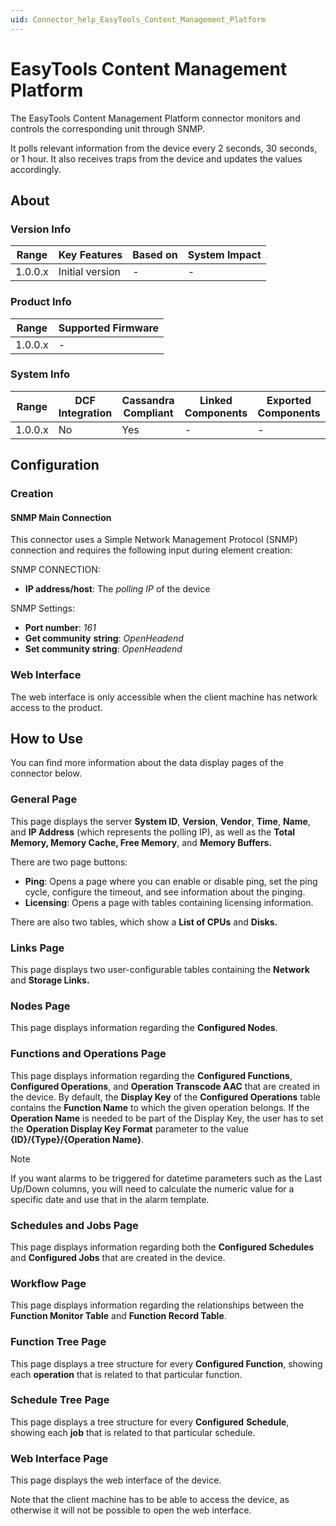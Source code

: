 ```yaml
---
uid: Connector_help_EasyTools_Content_Management_Platform
---
```


# EasyTools Content Management Platform

The EasyTools Content Management Platform connector monitors and controls the corresponding unit through SNMP.

It polls relevant information from the device every 2 seconds, 30 seconds, or 1 hour. It also receives traps from the device and updates the values accordingly.

## About

### Version Info

| Range     | Key Features     | Based on     | System Impact     |
|-----------|------------------|--------------|-------------------|
| 1.0.0.x   | Initial version  | -            | -                 |

### Product Info

| Range     | Supported Firmware     |
|-----------|------------------------|
| 1.0.0.x   | -                      |

### System Info

| Range     | DCF Integration     | Cassandra Compliant     | Linked Components     | Exported Components     |
|-----------|---------------------|-------------------------|-----------------------|-------------------------|
| 1.0.0.x   | No                  | Yes                     | -                     | -                       |

## Configuration

### Creation

#### SNMP Main Connection

This connector uses a Simple Network Management Protocol (SNMP) connection and requires the following input during element creation:

SNMP CONNECTION:

- **IP address/host**: The *polling IP* of the device

SNMP Settings:

- **Port number**: *161*
- **Get community** **string**: *OpenHeadend*
- **Set community string**: *OpenHeadend*

### Web Interface

The web interface is only accessible when the client machine has network access to the product.

## How to Use

You can find more information about the data display pages of the connector below.

### General Page

This page displays the server **System ID**, **Version**, **Vendor**, **Time**, **Name**, and **IP Address** (which represents the polling IP), as well as the **Total Memory, Memory Cache, Free Memory**, and **Memory Buffers.**

There are two page buttons:

- **Ping**: Opens a page where you can enable or disable ping, set the ping cycle, configure the timeout, and see information about the pinging.
- **Licensing**: Opens a page with tables containing licensing information.

There are also two tables, which show a **List of CPUs** and **Disks.**

### Links Page

This page displays two user-configurable tables containing the **Network** and **Storage Links.**

### Nodes Page

This page displays information regarding the **Configured Nodes**.

### Functions and Operations Page

This page displays information regarding the **Configured Functions**, **Configured Operations**, and **Operation Transcode AAC** that are created in the device.
By default, the **Display Key** of the **Configured Operations** table contains the **Function Name** to which the given operation belongs. If the **Operation Name** is needed to be part of the Display Key, the user has to set the **Operation Display Key Format** parameter to the value **{ID}/{Type}/{Operation Name}**.

> [!NOTE]
> If you want alarms to be triggered for datetime parameters such as the Last Up/Down columns, you will need to calculate the numeric value for a specific date and use that in the alarm template.

### Schedules and Jobs Page

This page displays information regarding both the **Configured Schedules** and **Configured Jobs** that are created in the device.

### Workflow Page

This page displays information regarding the relationships between the **Function Monitor Table** and **Function Record Table**.

### Function Tree Page

This page displays a tree structure for every **Configured Function**, showing each **operation** that is related to that particular function.

### Schedule Tree Page

This page displays a tree structure for every **Configured** **Schedule**, showing each **job** that is related to that particular schedule.

### Web Interface Page

This page displays the web interface of the device.

Note that the client machine has to be able to access the device, as otherwise it will not be possible to open the web interface.
